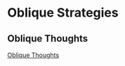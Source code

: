 # Oblique Strategies

## Oblique Thoughts 

[Oblique Thoughts](https://github.com/EvaMariaGarcia/obliquestrategies/obliquestrategies.html)